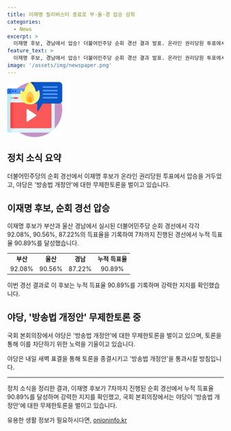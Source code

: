 ```yaml
---
title: 이재명 필리버스터 종료로 부·울·경 압승 성취
categories:
  - News
excerpt: >
  이재명 후보, 경남에서 압승! 더불어민주당 순회 경선 결과 발표. 온라인 권리당원 투표에서 92.08, 90.56, 87.22% 득표 확보, 누적 득표율 90.89% 도달. 국회 본회의장 방송법 개정안 무제한토론 필리버스터 이어져. 야당, 내일 표결로 토론 종결 및 방송법 개정안 통과 목표. KBS뉴스를 구독하고 관련 정보 받아보세요!
feature_text: >
  이재명 후보, 경남에서 압승! 더불어민주당 순회 경선 결과 발표. 온라인 권리당원 투표에서 92.08, 90.56, 87.22% 득표 확보, 누적 득표율 90.89% 도달. 국회 본회의장 방송법 개정안 무제한토론 필리버스터 이어져. 야당, 내일 표결로 토론 종결 및 방송법 개정안 통과 목표. KBS뉴스를 구독하고 관련 정보 받아보세요!
image: '/assets/img/newspaper.png'
---
```


<p><img src="/assets/img/news.png" alt="rentncar 속보" /></p>

<h2 data-ke-size="size26">정치 소식 요약</h2>

<p data-ke-size="size16">더불어민주당의 순회 경선에서 이재명 후보가 온라인 권리당원 투표에서 압승을 거두었고, 야당은 '방송법 개정안'에 대한 무제한토론을 벌이고 있습니다.</p>

<h2 data-ke-size="size24">이재명 후보, 순회 경선 압승</h2>

<p data-ke-size="size16">이재명 후보가 부산과 울산 경남에서 실시된 더불어민주당 순회 경선에서 각각 92.08%, 90.56%, 87.22%의 득표율을 기록하여 7차까지 진행된 경선에서 누적 득표율 90.89%를 달성했습니다.</p>

<table>
    <tr>
        <td style="text-align: center; height: 17px;"><b>부산</b></td>
        <td style="text-align: center; height: 17px;"><b>울산</b></td>
        <td style="text-align: center; height: 17px;"><b>경남</b></td>
        <td style="text-align: center; height: 17px;"><b>누적 득표율</b></td>
    </tr>
    <tr>
        <td style="text-align: center; height: 17px;">92.08%</td>
        <td style="text-align: center; height: 17px;">90.56%</td>
        <td style="text-align: center; height: 17px;">87.22%</td>
        <td style="text-align: center; height: 17px;">90.89%</td>
    </tr>
</table>

<p data-ke-size="size16">이번 경선 결과로 이 후보는 누적 득표율 90.89%를 기록하며 강력한 지지를 확인했습니다.</p>

<h2 data-ke-size="size24">야당, '방송법 개정안' 무제한토론 중</h2> 

<p data-ke-size="size16">국회 본회의장에서 야당은 '방송법 개정안'에 대한 무제한토론을 벌이고 있으며, 토론을 통해 이를 차단하기 위한 노력을 기울이고 있습니다.</p>

<p data-ke-size="size16">야당은 내일 새벽 표결을 통해 토론을 종결시키고 '방송법 개정안'을 통과시킬 방침입니다.</p>

<hr>

<p data-ke-size="size16">정치 소식을 정리한 결과, 이재명 후보가 7차까지 진행된 순회 경선에서 누적 득표율 90.89%를 달성하며 강력한 지지를 확인했고, 국회 본회의장에서는 야당이 '방송법 개정안'에 대한 무제한토론을 벌이고 있습니다.</p>
유용한 생활 정보가 필요하시다면, <a href="https://onioninfo.kr" rel="dofollow">onioninfo.kr</a>


